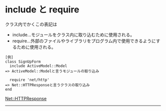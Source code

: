 # include と require
クラス内でかくこの表記は  
- include...モジュールをクラス内に取り込むために使用される。    
- require...外部のファイルやライブラリをプログラム内で使用できるようにするために使用される。
~~~
[例]
class SignUpForm
  include ActiveModel::Model
=> ActiveModel::Modelと言うモジュールの取り込み

  require 'net/http'
=> Net::HTTPResponseと言うクラスの取り込み
end
~~~
[Net::HTTPResponse](https://docs.ruby-lang.org/ja/latest/class/Net=3a=3aHTTPResponse.html#I_HEADER)
***
